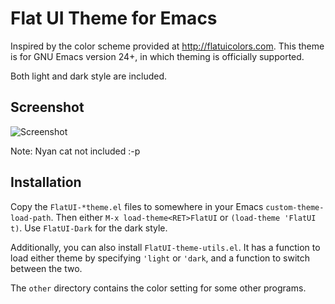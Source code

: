 # Flat UI Theme for Emacs

Inspired by the color scheme provided at http://flatuicolors.com. This
theme is for GNU Emacs version 24+, in which theming is officially
supported.

Both light and dark style are included.

## Screenshot

![Screenshot](https://raw.github.com/MetroWind/emacs-flatui-theme/master/shot.png)

Note: Nyan cat not included :-p

## Installation

Copy the `FlatUI-*theme.el` files to somewhere in your Emacs
`custom-theme-load-path`. Then either `M-x load-theme<RET>FlatUI` or
`(load-theme 'FlatUI t)`. Use `FlatUI-Dark` for the dark style.

Additionally, you can also install `FlatUI-theme-utils.el`. It has a
function to load either theme by specifying `'light` or `'dark`, and a
function to switch between the two.

The `other` directory contains the color setting for some other
programs.
